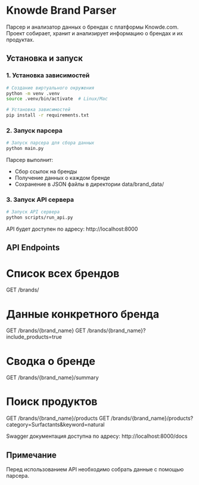 # Knowde Brand Parser

Парсер и анализатор данных о брендах с платформы Knowde.com. Проект собирает, хранит и анализирует информацию о брендах и их продуктах.

## Установка и запуск

### 1. Установка зависимостей
```bash
# Создание виртуального окружения
python -m venv .venv
source .venv/bin/activate  # Linux/Mac

# Установка зависимостей
pip install -r requirements.txt
```

### 2. Запуск парсера
```bash
# Запуск парсера для сбора данных
python main.py
```
Парсер выполнит:
- Сбор ссылок на бренды
- Получение данных о каждом бренде
- Сохранение в JSON файлы в директории data/brand_data/

### 3. Запуск API сервера
```bash
# Запуск API сервера
python scripts/run_api.py
```

API будет доступен по адресу: http://localhost:8000

## API Endpoints


# Список всех брендов
GET /brands/

# Данные конкретного бренда
GET /brands/{brand_name}
GET /brands/{brand_name}?include_products=true

# Сводка о бренде
GET /brands/{brand_name}/summary

# Поиск продуктов
GET /brands/{brand_name}/products
GET /brands/{brand_name}/products?category=Surfactants&keyword=natural


Swagger документация доступна по адресу: http://localhost:8000/docs

## Примечание
Перед использованием API необходимо собрать данные с помощью парсера.
